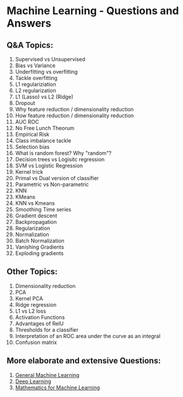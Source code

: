 # Machine Learning - Questions and Answers

## Q&A Topics:
1. Supervised vs Unsupervised
2. Bias vs Variance
3. Underfitting vs overfitting
4. Tackle overfitting
5. L1 regulariziation
6. L2 regularization
7. L1 (Lasso) vs L2 (Ridge)
8. Dropout
9. Why feature reduction / dimensionality reduction
10. How feature reduction / dimensionality reduction
11. AUC ROC
12. No Free Lunch Theorum
13. Empirical Risk
14. Class imbalance tackle
15. Selection bias
16. What is random forest? Why "random"?
17. Decision trees vs Logisitc regression
18. SVM vs Logistic Regression
19. Kernel trick
20. Primal vs Dual version of classifier
21. Parametric vs Non-parametric
22. KNN 
23. KMeans
24. KNN vs Kmeans
25. Smoothing Time series
26. Gradient descent
27. Backpropagation
28. Regularization
29. Normalization
30. Batch Normalization
31. Vanishing Gradients
32. Exploding gradients

## Other Topics:
1. Dimensionality reduction
2. PCA
3. Kernel PCA
4. Ridge regression
5. L1 vs L2 loss
6. Activation Functions
7. Advantages of RelU
8. Thresholds for a classifier
9. Interpretation of an ROC area under the curve as an integral
10. Confusion matrix

## More elaborate and extensive Questions:
1. [General Machine Learning](https://github.com/Sroy20/machine-learning-interview-questions/blob/master/list_of_questions_machine_learning.md)
2. [Deep Learning](https://github.com/Sroy20/machine-learning-interview-questions/blob/master/list_of_questions_deep_learning.md)
3. [Mathematics for Machine Learning](https://github.com/Sroy20/machine-learning-interview-questions/blob/master/list_of_questions_mathematics.md)
